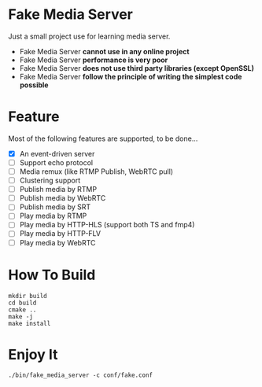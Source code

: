 # Fake Media Server

Just a small project use for learning media server.

- Fake Media Server **cannot use in any online project**
- Fake Media Server **performance is very poor**
- Fake Media Server **does not use third party libraries (except OpenSSL)**
- Fake Media Server **follow the principle of writing the simplest code possible**

# Feature

Most of the following features are supported, to be done...

- [x] An event-driven server
- [ ] Support echo protocol
- [ ] Media remux (like RTMP Publish, WebRTC pull)
- [ ] Clustering support
- [ ] Publish media by RTMP
- [ ] Publish media by WebRTC
- [ ] Publish media by SRT
- [ ] Play media by RTMP
- [ ] Play media by HTTP-HLS (support both TS and fmp4)
- [ ] Play media by HTTP-FLV
- [ ] Play media by WebRTC 

# How To Build

```shell
mkdir build
cd build
cmake ..
make -j
make install
```

# Enjoy It

```shell
./bin/fake_media_server -c conf/fake.conf
```


